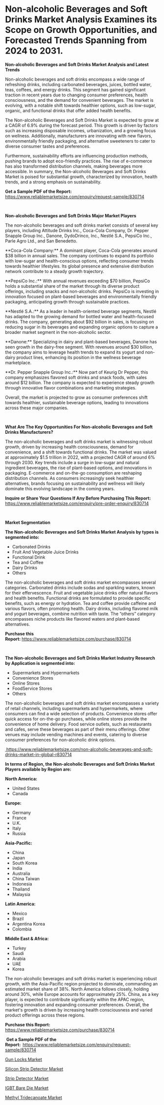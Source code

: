 <p><h1>Non-alcoholic Beverages and Soft Drinks Market Analysis Examines its Scope on Growth Opportunities, and Forecasted Trends Spanning from 2024 to 2031.</h1></p><p><strong>Non-alcoholic Beverages and Soft Drinks Market Analysis and Latest Trends</strong></p>
<p><p>Non-alcoholic beverages and soft drinks encompass a wide range of refreshing drinks, including carbonated beverages, juices, bottled water, teas, coffees, and energy drinks. This segment has gained significant traction in recent years due to changing consumer preferences, health consciousness, and the demand for convenient beverages. The market is evolving, with a notable shift towards healthier options, such as low-sugar, organic, and functional drinks that offer added health benefits.</p><p>The Non-alcoholic Beverages and Soft Drinks Market is expected to grow at a CAGR of 6.9% during the forecast period. This growth is driven by factors such as increasing disposable incomes, urbanization, and a growing focus on wellness. Additionally, manufacturers are innovating with new flavors, environmentally friendly packaging, and alternative sweeteners to cater to diverse consumer tastes and preferences. </p><p>Furthermore, sustainability efforts are influencing production methods, pushing brands to adopt eco-friendly practices. The rise of e-commerce has also transformed distribution channels, making beverages more accessible. In summary, the Non-alcoholic Beverages and Soft Drinks Market is poised for substantial growth, characterized by innovation, health trends, and a strong emphasis on sustainability.</p></p>
<p><strong>Get a Sample PDF of the Report:&nbsp;</strong> <a href="https://www.reliablemarketsize.com/enquiry/request-sample/830714?utm_campaign=1872&utm_medium=2&utm_source=Github&utm_content=ia&utm_term=18122024&utm_id=non-alcoholic-beverages-and-soft-drinks">https://www.reliablemarketsize.com/enquiry/request-sample/830714</a></p>
<p>&nbsp;</p>
<p><strong>Non-alcoholic Beverages and Soft Drinks Major Market Players</strong></p>
<p><p>The non-alcoholic beverages and soft drinks market consists of several key players, including Attitude Drinks Inc., Coca-Cola Company, Dr. Pepper Snapple Group Inc., Danone, DydoDrinco, Inc., Nestlé S.A., PepsiCo Inc., Parle Agro Ltd., and San Benedetto. </p><p>**Coca-Cola Company:** A dominant player, Coca-Cola generates around $38 billion in annual sales. The company continues to expand its portfolio with low-sugar and health-conscious options, reflecting consumer trends towards healthier lifestyles. Its global presence and extensive distribution network contribute to a steady growth trajectory.</p><p>**PepsiCo Inc.:** With annual revenues exceeding $70 billion, PepsiCo holds a substantial share of the market through its diverse product offerings, including snacks and non-alcoholic drinks. PepsiCo is investing in innovation focused on plant-based beverages and environmentally friendly packaging, anticipating growth through sustainable practices.</p><p>**Nestlé S.A.:** As a leader in health-oriented beverage segments, Nestlé has adapted to the growing demand for bottled water and health-focused drinks. The company, generating about $92 billion in sales, is focusing on reducing sugar in its beverages and expanding organic options to capture a broader market segment in the non-alcoholic sector.</p><p>**Danone:** Specializing in dairy and plant-based beverages, Danone has seen growth in the dairy-free segment. With revenues around $30 billion, the company aims to leverage health trends to expand its yogurt and non-dairy product lines, enhancing its position in the wellness beverage marketplace.</p><p>**Dr. Pepper Snapple Group Inc.:** Now part of Keurig Dr Pepper, this company emphasizes flavored soft drinks and snack foods, with sales around $12 billion. The company is expected to experience steady growth through innovative flavor combinations and marketing strategies.</p><p>Overall, the market is projected to grow as consumer preferences shift towards healthier, sustainable beverage options, leading to innovations across these major companies.</p></p>
<p>&nbsp;</p>
<p><strong>What Are The Key Opportunities For Non-alcoholic Beverages and Soft Drinks Manufacturers?</strong></p>
<p><p>The non-alcoholic beverages and soft drinks market is witnessing robust growth, driven by increasing health consciousness, demand for convenience, and a shift towards functional drinks. The market was valued at approximately $1.5 trillion in 2022, with a projected CAGR of around 6% through 2030. Key trends include a surge in low-sugar and natural ingredient beverages, the rise of plant-based options, and innovations in packaging. E-commerce and on-the-go consumption are reshaping distribution channels. As consumers increasingly seek healthier alternatives, brands focusing on sustainability and wellness will likely dominate this evolving landscape in the coming years.</p></p>
<p><strong>Inquire or Share Your Questions If Any Before Purchasing This Report:</strong> <a href="https://www.reliablemarketsize.com/enquiry/pre-order-enquiry/830714?utm_campaign=1872&utm_medium=2&utm_source=Github&utm_content=ia&utm_term=18122024&utm_id=non-alcoholic-beverages-and-soft-drinks">https://www.reliablemarketsize.com/enquiry/pre-order-enquiry/830714</a></p>
<p>&nbsp;</p>
<p><strong>Market Segmentation</strong></p>
<p><strong>The Non-alcoholic Beverages and Soft Drinks Market Analysis by types is segmented into:</strong></p>
<p><ul><li>Carbonated Drinks</li><li>Fruit And Vegetable Juice Drinks</li><li>Functional Drink</li><li>Tea and Coffee</li><li>Dairy Drinks</li><li>Others</li></ul></p>
<p><p>The non-alcoholic beverages and soft drinks market encompasses several categories. Carbonated drinks include sodas and sparkling waters, known for their effervescence. Fruit and vegetable juice drinks offer natural flavors and health benefits. Functional drinks are formulated to provide specific benefits, such as energy or hydration. Tea and coffee provide caffeine and various flavors, often promoting health. Dairy drinks, including flavored milk and yogurt beverages, combine nutrition with taste. The “others” category encompasses niche products like flavored waters and plant-based alternatives.</p></p>
<p><strong>Purchase this Report:&nbsp;</strong><a href="https://www.reliablemarketsize.com/purchase/830714?utm_campaign=1872&utm_medium=2&utm_source=Github&utm_content=ia&utm_term=18122024&utm_id=non-alcoholic-beverages-and-soft-drinks">https://www.reliablemarketsize.com/purchase/830714</a></p>
<p>&nbsp;</p>
<p><strong>The Non-alcoholic Beverages and Soft Drinks Market Industry Research by Application is segmented into:</strong></p>
<p><ul><li>Supermarkets and Hypermarkets</li><li>Convenience Stores</li><li>Online Stores</li><li>FoodService Stores</li><li>Others</li></ul></p>
<p><p>The non-alcoholic beverages and soft drinks market encompasses a variety of retail channels, including supermarkets and hypermarkets, where consumers can find a wide selection of products. Convenience stores offer quick access for on-the-go purchases, while online stores provide the convenience of home delivery. Food service outlets, such as restaurants and cafes, serve these beverages as part of their menu offerings. Other venues may include vending machines and events, catering to diverse consumer preferences for non-alcoholic drink options.</p></p>
<p><a href="https://www.reliablemarketsize.com/non-alcoholic-beverages-and-soft-drinks-market-in-global-r830714?utm_campaign=1872&utm_medium=2&utm_source=Github&utm_content=ia&utm_term=18122024&utm_id=non-alcoholic-beverages-and-soft-drinks">&nbsp;https://www.reliablemarketsize.com/non-alcoholic-beverages-and-soft-drinks-market-in-global-r830714</a></p>
<p><strong>In terms of Region, the Non-alcoholic Beverages and Soft Drinks Market Players available by Region are:</strong></p>
<p>
    <p> <strong> North America: </strong>
        <ul>
            <li>United States</li>
            <li>Canada</li>
        </ul>
        </p> 
    <p> <strong> Europe: </strong>
        <ul>
            <li>Germany</li>
            <li>France</li>
            <li>U.K.</li>
            <li>Italy</li>
            <li>Russia</li>
        </ul>
        </p> 
    <p> <strong> Asia-Pacific: </strong>
        <ul>
            <li>China</li>
            <li>Japan</li>
            <li>South Korea</li>
            <li>India</li>
            <li>Australia</li>
            <li>China Taiwan</li>
            <li>Indonesia</li>
            <li>Thailand</li>
            <li>Malaysia</li>
        </ul>
        </p> 
    <p> <strong> Latin America: </strong>
        <ul>
            <li>Mexico</li>
            <li>Brazil</li>
            <li>Argentina Korea</li>
            <li>Colombia</li>
        </ul>
        </p> 
    <p> <strong> Middle East & Africa: </strong>
        <ul>
            <li>Turkey</li>
            <li>Saudi</li>
            <li>Arabia</li>
            <li>UAE</li>
            <li>Korea</li>
        </ul>
    </p>
    </p>
<p><p>The non-alcoholic beverages and soft drinks market is experiencing robust growth, with the Asia-Pacific region projected to dominate, commanding an estimated market share of 38%. North America follows closely, holding around 30%, while Europe accounts for approximately 25%. China, as a key player, is expected to contribute significantly within the APAC region, fostering innovation and expanding consumer preferences. Overall, the market's growth is driven by increasing health consciousness and varied product offerings across these regions.</p></p>
<p><strong>Purchase this Report: </strong><a href="https://www.reliablemarketsize.com/purchase/830714?utm_campaign=1872&utm_medium=2&utm_source=Github&utm_content=ia&utm_term=18122024&utm_id=non-alcoholic-beverages-and-soft-drinks">https://www.reliablemarketsize.com/purchase/830714</a></p>
<p>&nbsp;<strong>Get a Sample PDF of the Report:&nbsp;&nbsp;</strong><a href="https://www.reliablemarketsize.com/enquiry/request-sample/830714?utm_campaign=1872&utm_medium=2&utm_source=Github&utm_content=ia&utm_term=18122024&utm_id=non-alcoholic-beverages-and-soft-drinks">https://www.reliablemarketsize.com/enquiry/request-sample/830714</a></p>
<p><strong></strong></p>
<p><p><a href="https://www.linkedin.com/pulse/future-ready-strategic-insights-global-gun-locks-market-2024--x3hle?utm_campaign=1872&utm_medium=2&utm_source=Github&utm_content=ia&utm_term=18122024&utm_id=non-alcoholic-beverages-and-soft-drinks">Gun Locks Market</a></p><p><a href="https://www.linkedin.com/pulse/comprehensive-overview-silicon-strip-detector-market-insights-fg0ce?utm_campaign=1872&utm_medium=2&utm_source=Github&utm_content=ia&utm_term=18122024&utm_id=non-alcoholic-beverages-and-soft-drinks">Silicon Strip Detector Market</a></p><p><a href="https://www.linkedin.com/pulse/strip-detector-market-dynamics-forecast-2024-2031-104-cagr-u5rhe?utm_campaign=1872&utm_medium=2&utm_source=Github&utm_content=ia&utm_term=18122024&utm_id=non-alcoholic-beverages-and-soft-drinks">Strip Detector Market</a></p><p><a href="https://www.linkedin.com/pulse/global-igbt-bare-die-market-analysis-statisticson-its-size-v6kae?utm_campaign=1872&utm_medium=2&utm_source=Github&utm_content=ia&utm_term=18122024&utm_id=non-alcoholic-beverages-and-soft-drinks">IGBT Bare Die Market</a></p><p><a href="https://www.linkedin.com/pulse/methyl-tridecanoate-market-insight-financial-status-size-revenue-c1z5e?utm_campaign=1872&utm_medium=2&utm_source=Github&utm_content=ia&utm_term=18122024&utm_id=non-alcoholic-beverages-and-soft-drinks">Methyl Tridecanoate Market</a></p></p>